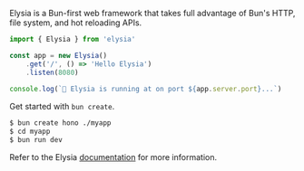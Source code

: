 Elysia is a Bun-first web framework that takes full advantage of Bun's HTTP, file system, and hot reloading APIs.

```ts#server.ts
import { Elysia } from 'elysia'

const app = new Elysia()
	.get('/', () => 'Hello Elysia')
	.listen(8080)
	 
console.log(`🦊 Elysia is running at on port ${app.server.port}...`)
```

Get started with `bun create`.

```bash
$ bun create hono ./myapp
$ cd myapp
$ bun run dev
```

Refer to the Elysia [documentation](https://elysiajs.com/quick-start.html) for more information.